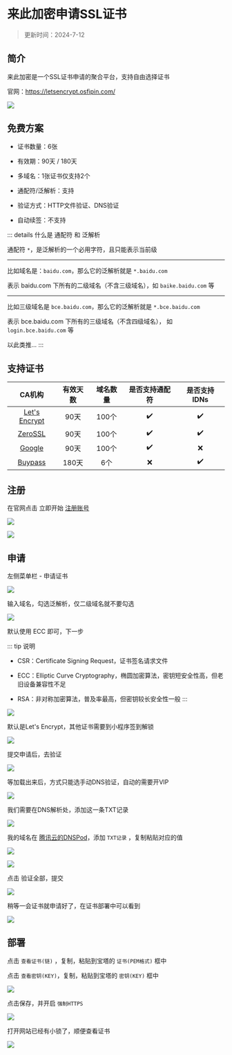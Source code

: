 # 来此加密申请SSL证书

> 更新时间：2024-7-12

## 简介

来此加密是一个SSL证书申请的聚合平台，支持自由选择证书

官网：https://letsencrypt.osfipin.com/

![](/ssl/laici/laici-01.png)




## 免费方案

* 证书数量：6张

* 有效期：90天 / 180天

* 多域名：1张证书仅支持2个

* 通配符/泛解析：支持

* 验证方式：HTTP文件验证、DNS验证

* 自动续签：不支持

::: details 什么是 通配符 和 泛解析

通配符 `*`，是泛解析的一个必用字符，且只能表示当前级

---

比如域名是：`baidu.com`，那么它的泛解析就是 `*.baidu.com` 

表示 baidu.com 下所有的二级域名（不含三级域名），如 `baike.baidu.com` 等

---

比如三级域名是 `bce.baidu.com`，那么它的泛解析就是 `*.bce.baidu.com`

表示 bce.baidu.com 下所有的三级域名（不含四级域名）， 如 `login.bce.baidu.com` 等

以此类推...
:::



## 支持证书

| CA机构 | 有效天数 | 域名数量 | 是否支持通配符 | 是否支持IDNs |
|:-:|:-:|:-:|:-:|:-:|
| [Let's Encrypt](https://letsencrypt.org/zh-cn/) | 90天 | 100个 | ✔️ | ✔️ |
| [ZeroSSL](https://zerossl.com/) | 90天 | 100个 | ✔️ | ✔️ |
| [Google](ttps://pki.goog/) | 90天 | 100个 | ✔️ | ❌ |
| [Buypass](https://www.buypass.com/) | 180天 | 6个 | ❌ | ✔️ |


## 注册

在官网点击 立即开始 [注册账号](https://letsencrypt.osfipin.com/user-0408/user/register)

![](/ssl/laici/laici-02.png)

![](/ssl/laici/laici-03.png)


## 申请

左侧菜单栏 - 申请证书

![](/ssl/laici/laici-04.png)

输入域名，勾选泛解析，仅二级域名就不要勾选

![](/ssl/laici/laici-05.png)

默认使用 ECC 即可，下一步

::: tip 说明
* CSR：Certificate Signing Request，证书签名请求文件

* ECC：Elliptic Curve Cryptography，椭圆加密算法，密钥短安全性高，但老旧设备兼容性不足

* RSA：非对称加密算法，普及率最高，但密钥较长安全性一般
:::

![](/ssl/laici/laici-06.png)

默认是Let's Encrypt，其他证书需要到小程序签到解锁

![](/ssl/laici/laici-07.png)

提交申请后，去验证

![](/ssl/laici/laici-08.png)

等加载出来后，方式只能选手动DNS验证，自动的需要开VIP

![](/ssl/laici/laici-09.png)

我们需要在DNS解析处，添加这一条TXT记录

![](/ssl/laici/laici-10.png)

我的域名在 [腾讯云的DNSPod](https://www.dnspod.cn/)，添加 `TXT记录` ，复制粘贴对应的值

![](/ssl/laici/laici-11.png)

![](/ssl/laici/laici-12.png)

点击 验证全部，提交

![](/ssl/laici/laici-13.png)

稍等一会证书就申请好了，在证书部署中可以看到

![](/ssl/laici/laici-14.png)

## 部署

点击 `查看证书(链)` ，复制，粘贴到宝塔的 `证书(PEM格式)` 框中

点击 `查看密钥(KEY)`，复制，粘贴到宝塔的 `密钥(KEY)` 框中

![](/ssl/laici/laici-15.png)

点击保存，并开启 `强制HTTPS`

![](/ssl/laici/laici-16.png)


打开网站已经有小锁了，顺便查看证书

![](/ssl/laici/laici-17.png)